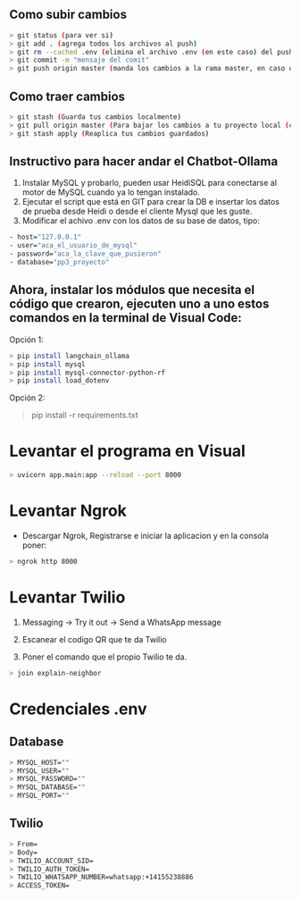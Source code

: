 ## Como subir cambios

```bash
> git status (para ver si)
> git add . (agrega todos los archivos al push)
> git rm --cached .env (elimina el archivo .env (en este caso) del push que hagan)
> git commit -m "mensaje del comit"
> git push origin master (manda los cambios a la rama master, en caso que lo subas a tu rama cambia master por el nombre de tu rama)
```

## Como traer cambios

```bash
> git stash (Guarda tus cambios localmente)
> git pull origin master (Para bajar los cambios a tu proyecto local (cambiar el nombre de master para que se aplique a tu rama))
> git stash apply (Reaplica tus cambios guardados)
```

## Instructivo para hacer andar el Chatbot-Ollama

1. Instalar MySQL y probarlo, pueden usar HeidiSQL para conectarse al motor de MySQL cuando ya lo tengan instalado.
2. Ejecutar el script que está en GIT para crear la DB e insertar los datos de prueba desde Heidi o desde el cliente Mysql que les guste.
3. Modificar el achivo .env con los datos de su base de datos, tipo:

```bash
- host="127.0.0.1"
- user="aca_el_usuario_de_mysql"
- password="aca_la_clave_que_pusieron"
- database="pp3_proyecto"
```

## Ahora, instalar los módulos que necesita el código que crearon, ejecuten uno a uno estos comandos en la terminal de Visual Code:

Opción 1:

```bash
> pip install langchain_ollama
> pip install mysql
> pip install mysql-connector-python-rf
> pip install load_dotenv
```

Opción 2:

> pip install -r requirements.txt

# Levantar el programa en Visual

```bash
> uvicorn app.main:app --reload --port 8000
```

# Levantar Ngrok

- Descargar Ngrok, Registrarse e iniciar la aplicacion y en la consola poner:

```bash
> ngrok http 8000
```

# Levantar Twilio

1. Messaging → Try it out → Send a WhatsApp message

2. Escanear el codigo QR que te da Twilio

3. Poner el comando que el propio Twilio te da.

```bash
> join explain-neighbor
```

# Credenciales .env

## Database

```bash
> MYSQL_HOST=""
> MYSQL_USER=""
> MYSQL_PASSWORD=""
> MYSQL_DATABASE=""
> MYSQL_PORT=""
```

## Twilio

```bash
> From=
> Body=
> TWILIO_ACCOUNT_SID=
> TWILIO_AUTH_TOKEN=
> TWILIO_WHATSAPP_NUMBER=whatsapp:+14155238886
> ACCESS_TOKEN=
```
